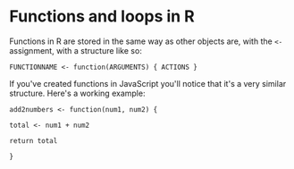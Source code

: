 # Functions and loops in R

Functions in R are stored in the same way as other objects are, with the `<-` assignment, with a structure like so:

`FUNCTIONNAME <- function(ARGUMENTS) { ACTIONS }`

If you've created functions in JavaScript you'll notice that it's a very similar structure. Here's a working example:

`add2numbers <- function(num1, num2) {`

`total <- num1 + num2 `

`return total`

`} `
